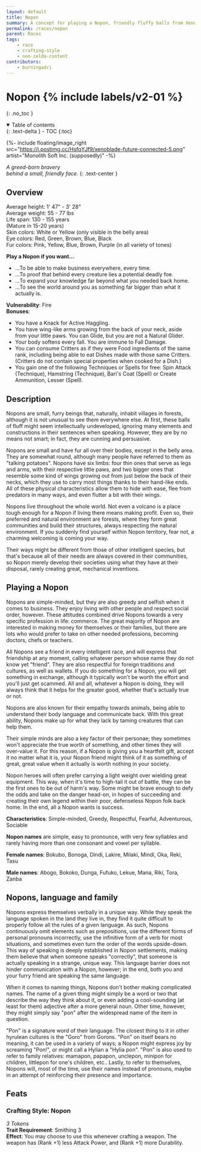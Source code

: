```yaml
---
layout: default
title: Nopon
summary: A concept for playing a Nopon, friendly fluffy balls from Xenoblade Chronicles.
permalink: /races/nopon
parent: Races
tags:
    - race
    - crafting-style
    - non-zelda-content
contributors:
    - burningadri
---
```


# Nopon {% include labels/v2-01 %}
{: .no_toc }

<details open markdown="block">
  <summary>
    Table of contents
  </summary>
  {: .text-delta }
- TOC
{:toc}
</details>

{%- include floating/image_right src="https://i.postimg.cc/HsfqYJf9/xenoblade-future-connected-5.png" artist="Monolith Soft Inc. (supposedly)" -%}

*A greed-born bravery*  
*behind a small, friendly face.*
{: .text-center }

## Overview

Average height: 1' 47" - 3' 28"  
Average weight: 55 - 77 lbs  
Life span: 130 - 155 years  
(Mature in 15-20 years)  
Skin colors: White or Yellow (only visible in the belly area)  
Eye colors: Red, Green, Brown, Blue, Black  
Fur colors: Pink, Yellow, Blue, Brown, Purple (in all variety of tones)   

**Play a Nopon if you want…**
* ...To be able to make business everywhere, every time.
* ...To proof that behind every creature lies a potential deadly foe.
* ...To expand your knowledge far beyond what you needed back home.
* ...To see the world around you as something far bigger than what it actually is.



**Vulnerability**: Fire  
**Bonuses**:
* You have a Knack for Active Haggling.
* You have wing-like arms growing from the back of your neck, aside from your little paws. You can Glide, but you are not a Natural Glider.
* Your body softens every fall. You are immune to Fall Damage.
* You can consume Critters as if they were Food ingredients of the same rank, including being able to eat Dishes made with those same Critters. (Critters do not contain special properties when cooked for a Dish.)
* You gain one of the following Techniques or Spells for free: Spin Attack (Technique), Hamstring (Technique), Bari's Coat (Spell) or Create Ammunition, Lesser (Spell).

## Description

Nopons are small, furry beings that, naturally, inhabit villages in forests, although it is not unusual to see them everywhere else. At first, these balls of fluff might seem intellectually undeveloped, ignoring many elements and constructions in their sentences when speaking. However, they are by no means not smart; in fact, they are cunning and persuasive.

Nopons are small and have fur all over their bodies, except in the belly area. They are somewhat round, although many people have referred to them as "talking potatoes". Nopons have six limbs: four thin ones that serve as legs and arms, with their respective little paws, and two bigger ones that resemble some kind of wings growing out from just below the back of their necks, which they use to carry most things thanks to their hand-like ends. All of these physical characteristics allow them to hide with ease, flee from predators in many ways, and even flutter a bit with their wings.

Nopons live throughout the whole world. Not even a volcano is a place tough enough for a Nopon if living there means making profit. Even so, their preferred and natural environment are forests, where they form great communities and build their structures, always respecting the natural environment. If you suddenly find yourself within Nopon territory, fear not, a charming welcoming is coming your way.

Their ways might be different from those of other intelligent species, but that's because all of their needs are always covered in their communities, so Nopon merely develop their societies using what they have at their disposal, rarely creating great, mechanical inventions. 

## Playing a Nopon

Nopons are simple-minded, but they are also greedy and selfish when it comes to business. They enjoy living with other people and respect social order, however. These attitudes combined drive Nopons towards a very specific profession in life: commerce. The great majority of Nopon are interested in making money for themselves or their families, but there are lots who would prefer to take on other needed professions, becoming doctors, chefs or teachers.

All Nopons see a friend in every intelligent race, and will express that friendship at any moment, calling whatever person whose name they do not know yet "friend". They are also respectful for foreign traditions and cultures, as well as wallets. If you do something for a Nopon, you will get something in exchange, although it typically won't be worth the effort and you'll just get scammed. All and all, whatever a Nopon is doing, they will always think that it helps for the greater good, whether that's actually true or not.

Nopons are also known for their empathy towards animals, being able to understand their body language and communicate back. With this great ability, Nopons make up for what they lack by taming creatures that can help them.

Their simple minds are also a key factor of their personae; they sometimes won't appreciate the true worth of something, and other times they will over-value it. For this reason, if a Nopon is giving you a heartfelt gift, accept it no matter what it is, your Nopon friend might think of it as something of great, great value when it actually is worth nothing in your society.

Nopon heroes will often prefer carrying a light weight over wielding great equipment. This way, when it's time to high-tail it out of battle, they can be the first ones to be out of harm's way. Some might be brave enough to defy the odds and take on the danger head-on, in hopes of succeeding and creating their own legend within their poor, defenseless Nopon folk back home. In the end, all a Nopon wants is success. 

**Characteristics**: Simple-minded, Greedy, Respectful, Fearful, Adventurous, Sociable

**Nopon names** are simple, easy to pronounce, with very few syllables and rarely having more than one consonant and vowel per syllable.

**Female names**: Bokubo, Bonoga, Dindi, Lakire, Milaki, Mindi, Oka, Reki, Tasu

**Male names**: Abogo, Bokoko, Dunga, Fufuko, Lekue, Mana, Riki, Tora, Zanba 

## Nopons, language and family

Nopons express themselves verbally in a unique way. While they speak the language spoken in the land they live in, they find it quite difficult to properly follow all the rules of a given language. As such, Nopons continuously omit elements such as prepositions, use the different forms of personal pronouns incorrectly, use the infinitive form of a verb for most situations, and sometimes even turn the order of the words upside-down. This way of speaking is deeply established in Nopon settlements, making them believe that when someone speaks "correctly", that someone is actually speaking in a strange, unique way. This language barrier does not hinder communication with a Nopon, however; in the end, both you and your furry friend are speaking the same language.

When it comes to naming things, Nopons don't bother making complicated names. The name of a given thing might simply be a word or two that describe the way they think about it, or even adding a cool-sounding (at least for them) adjective after a more general noun. Other time, however, they might simply say "pon" after the widespread name of the item in question.

"Pon" is a signature word of their language. The closest thing to it in other hyrulean cultures is the "Goro" from Gorons. "Pon" on itself bears no meaning, it can be used in a variety of ways; a Nopon might express joy by screaming "Pon!", or might call a Hylian a "Hylia pon". "Pon" is also used to refer to family relatives: mamapon, papapon, unclepon, minipon for children, littlepon for one's children, etc.. Lastly, to refer to themselves, Nopons will, most of the time, use their names instead of pronouns, maybe in an attempt of reinforcing their presence and importance. 

## Feats

### Crafting Style: Nopon
*3 Tokens*  
**Trait Requirement**: Smithing 3  
**Effect**: You may choose to use this whenever crafting a weapon. The weapon has (Rank +1) less Attack Power, and (Rank +1) more Durability. 